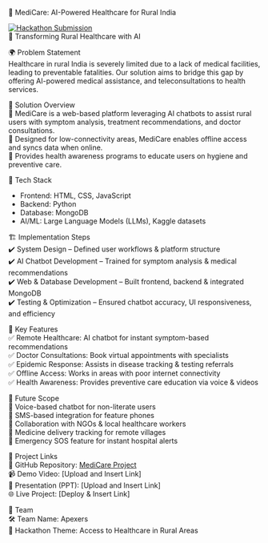 📌 MediCare: AI-Powered Healthcare for Rural India  

[![Hackathon Submission](https://img.shields.io/badge/Hackathon-Submission-blue)](https://github.com/shivraj110504/aiXplain)  
🚀 Transforming Rural Healthcare with AI 

🌍 Problem Statement  
Healthcare in rural India is severely limited due to a lack of medical facilities, leading to preventable fatalities. Our solution aims to bridge this gap by offering AI-powered medical assistance, and teleconsultations to health services.  

🎯 Solution Overview  
🔹 MediCare is a web-based platform leveraging AI chatbots to assist rural users with symptom analysis, treatment recommendations, and doctor consultations.  
🔹 Designed for low-connectivity areas, MediCare enables offline access and syncs data when online.  
🔹 Provides health awareness programs to educate users on hygiene and preventive care.  

🔧 Tech Stack  
- Frontend: HTML, CSS, JavaScript  
- Backend: Python  
- Database: MongoDB  
- AI/ML: Large Language Models (LLMs), Kaggle datasets  

🏗️ Implementation Steps  
✔️ System Design – Defined user workflows & platform structure  
✔️ AI Chatbot Development – Trained for symptom analysis & medical recommendations  
✔️ Web & Database Development – Built frontend, backend & integrated MongoDB  
✔️ Testing & Optimization – Ensured chatbot accuracy, UI responsiveness, and efficiency  

🌟 Key Features  
✅ Remote Healthcare: AI chatbot for instant symptom-based recommendations  
✅ Doctor Consultations: Book virtual appointments with specialists  
✅ Epidemic Response: Assists in disease tracking & testing referrals  
✅ Offline Access: Works in areas with poor internet connectivity  
✅ Health Awareness: Provides preventive care education via voice & videos  

🚀 Future Scope  
🔹 Voice-based chatbot for non-literate users  
🔹 SMS-based integration for feature phones  
🔹 Collaboration with NGOs & local healthcare workers  
🔹 Medicine delivery tracking for remote villages  
🔹 Emergency SOS feature for instant hospital alerts  

📂 Project Links  
🔗 GitHub Repository: [MediCare Project](https://github.com/shivraj110504/aiXplain)  
📹 Demo Video: [Upload and Insert Link]  
📑 Presentation (PPT): [Upload and Insert Link]  
🌐 Live Project: [Deploy & Insert Link]  

👥 Team  
🛠 Team Name: Apexers  
🎯 Hackathon Theme: Access to Healthcare in Rural Areas  
